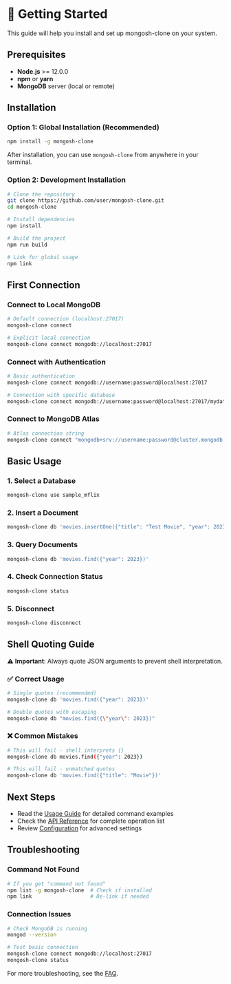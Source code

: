 # 🚀 Getting Started

This guide will help you install and set up mongosh-clone on your system.

## Prerequisites

- **Node.js** >= 12.0.0
- **npm** or **yarn**
- **MongoDB** server (local or remote)

## Installation

### Option 1: Global Installation (Recommended)

```bash
npm install -g mongosh-clone
```

After installation, you can use `mongosh-clone` from anywhere in your terminal.

### Option 2: Development Installation

```bash
# Clone the repository
git clone https://github.com/user/mongosh-clone.git
cd mongosh-clone

# Install dependencies
npm install

# Build the project
npm run build

# Link for global usage
npm link
```

## First Connection

### Connect to Local MongoDB

```bash
# Default connection (localhost:27017)
mongosh-clone connect

# Explicit local connection
mongosh-clone connect mongodb://localhost:27017
```

### Connect with Authentication

```bash
# Basic authentication
mongosh-clone connect mongodb://username:password@localhost:27017

# Connection with specific database
mongosh-clone connect mongodb://username:password@localhost:27017/mydatabase
```

### Connect to MongoDB Atlas

```bash
# Atlas connection string
mongosh-clone connect "mongodb+srv://username:password@cluster.mongodb.net/database"
```

## Basic Usage

### 1. Select a Database

```bash
mongosh-clone use sample_mflix
```

### 2. Insert a Document

```bash
mongosh-clone db 'movies.insertOne({"title": "Test Movie", "year": 2023})'
```

### 3. Query Documents

```bash
mongosh-clone db 'movies.find({"year": 2023})'
```

### 4. Check Connection Status

```bash
mongosh-clone status
```

### 5. Disconnect

```bash
mongosh-clone disconnect
```

## Shell Quoting Guide

⚠️ **Important**: Always quote JSON arguments to prevent shell interpretation.

### ✅ Correct Usage

```bash
# Single quotes (recommended)
mongosh-clone db 'movies.find({"year": 2023})'

# Double quotes with escaping
mongosh-clone db "movies.find({\"year\": 2023})"
```

### ❌ Common Mistakes

```bash
# This will fail - shell interprets {}
mongosh-clone db movies.find({"year": 2023})

# This will fail - unmatched quotes
mongosh-clone db 'movies.find({"title": "Movie"})'
```

## Next Steps

- Read the [Usage Guide](./usage.md) for detailed command examples
- Check the [API Reference](./api-reference.md) for complete operation list
- Review [Configuration](./configuration.md) for advanced settings

## Troubleshooting

### Command Not Found

```bash
# If you get "command not found"
npm list -g mongosh-clone  # Check if installed
npm link                   # Re-link if needed
```

### Connection Issues

```bash
# Check MongoDB is running
mongod --version

# Test basic connection
mongosh-clone connect mongodb://localhost:27017
mongosh-clone status
```

For more troubleshooting, see the [FAQ](./faq.md). 
